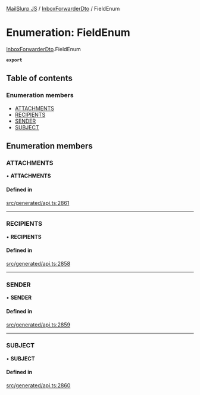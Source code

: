 [MailSlurp JS](../README.md) / [InboxForwarderDto](../modules/InboxForwarderDto.md) / FieldEnum

# Enumeration: FieldEnum

[InboxForwarderDto](../modules/InboxForwarderDto.md).FieldEnum

**`export`**

## Table of contents

### Enumeration members

- [ATTACHMENTS](InboxForwarderDto.FieldEnum.md#attachments)
- [RECIPIENTS](InboxForwarderDto.FieldEnum.md#recipients)
- [SENDER](InboxForwarderDto.FieldEnum.md#sender)
- [SUBJECT](InboxForwarderDto.FieldEnum.md#subject)

## Enumeration members

### ATTACHMENTS

• **ATTACHMENTS**

#### Defined in

[src/generated/api.ts:2861](https://github.com/mailslurp/mailslurp-client/blob/6bcf839/src/generated/api.ts#L2861)

___

### RECIPIENTS

• **RECIPIENTS**

#### Defined in

[src/generated/api.ts:2858](https://github.com/mailslurp/mailslurp-client/blob/6bcf839/src/generated/api.ts#L2858)

___

### SENDER

• **SENDER**

#### Defined in

[src/generated/api.ts:2859](https://github.com/mailslurp/mailslurp-client/blob/6bcf839/src/generated/api.ts#L2859)

___

### SUBJECT

• **SUBJECT**

#### Defined in

[src/generated/api.ts:2860](https://github.com/mailslurp/mailslurp-client/blob/6bcf839/src/generated/api.ts#L2860)
